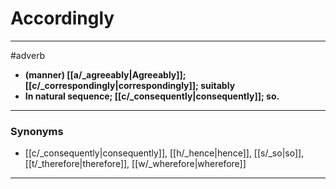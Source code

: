 # Accordingly
---
#adverb
- **(manner) [[a/_agreeably|Agreeably]]; [[c/_correspondingly|correspondingly]]; suitably**
- **In natural sequence; [[c/_consequently|consequently]]; so.**
---
### Synonyms
- [[c/_consequently|consequently]], [[h/_hence|hence]], [[s/_so|so]], [[t/_therefore|therefore]], [[w/_wherefore|wherefore]]
---
